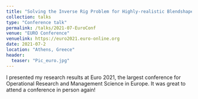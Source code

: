```yaml
---
title: "Solving the Inverse Rig Problem for Highly-realistic Blendshape Models"
collection: talks
type: "Conference talk"
permalink: /talks/2021-07-EuroConf
venue: "EURO Conference"
venuelink: https://euro2021.euro-online.org
date: 2021-07-2
location: "Athens, Greece"
header:
  teaser: "Pic_euro.jpg"
---
```


I presented my research results at Εuro 2021, the largest conference for Operational Research and Management Science in Europe. It was great to attend a conference in person again!
